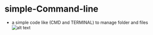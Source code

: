 # simple-Command-line
- a simple code like (CMD and TERMINAL) to manage folder and files
![alt text](https://user-images.githubusercontent.com/43656863/46635573-37957300-cb55-11e8-96b2-4f90013f4a9e.png)

